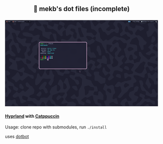 <h2 align="center">
🚀 mekb's dot files (incomplete)<br/><br/>
<img src="assets/preview.png" alt="Preview"/>
</h2>

#### [Hyprland](https://hyprland.org/) with [Catppuccin](https://github.com/catppuccin)

Usage: clone repo with submodules, run `./install`

uses [dotbot](https://github.com/anishathalye/dotbot)

